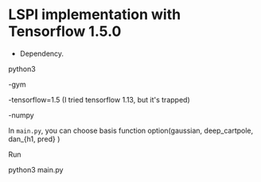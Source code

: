 # LSPI implementation with Tensorflow 1.5.0

* Dependency.

python3

-gym

-tensorflow=1.5 (I tried tensorflow 1.13, but it's trapped)

-numpy

In `main.py`, you can choose basis function option(gaussian, deep_cartpole, dan_{h1, pred} )

Run

python3 main.py


